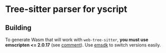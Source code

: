 # Tree-sitter parser for yscript

## Building

To generate Wasm that will work with `web-tree-sitter`, **you must use emscripten <= 2.0.17** (see [comment](https://github.com/tree-sitter/tree-sitter/issues/1652#issuecomment-1040228808)). Use [emsdk](https://github.com/emscripten-core/emsdk) to switch versions easily.
